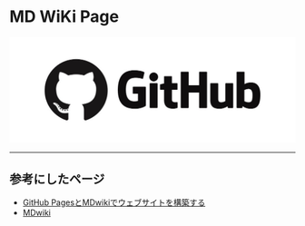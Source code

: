 # MD WiKi Page


![GitHub](GitHub.jpg)



------



## 参考にしたページ

- [GitHub PagesとMDwikiでウェブサイトを構築する](https://akihiro-moriyama.github.io/how-to-publish-websites-on-github-pages/)
- [MDwiki](http://www.mdwiki.info/)